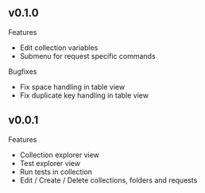 ## v0.1.0

Features

- Edit collection variables
- Submenu for request specific commands

Bugfixes

- Fix space handling in table view
- Fix duplicate key handling in table view

## v0.0.1

Features

- Collection explorer view
- Test explorer view
- Run tests in collection
- Edit / Create / Delete collections, folders and requests
